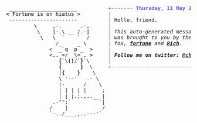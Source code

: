 <pre style="font-family:Menlo,'DejaVu Sans Mono',consolas,'Courier New',monospace"> ______________________          <span style="color: #5f5fff; text-decoration-color: #5f5fff">+------- </span><span style="color: #5f5fff; text-decoration-color: #5f5fff; font-weight: bold">Thursday, 11 May 2023</span><span style="color: #5f5fff; text-decoration-color: #5f5fff"> --------+</span> <a href="https://www.informatik.uni-leipzig.de/~akiki/">Christopher Akiki</a>                
<span style="font-weight: bold">&lt;</span><span style="color: #000000; text-decoration-color: #000000"> Fortune is on hiatus &gt;</span>         <span style="color: #5f5fff; text-decoration-color: #5f5fff">|</span>                                      <span style="color: #5f5fff; text-decoration-color: #5f5fff">|</span> ┣━━ Interests                    
<span style="color: #000000; text-decoration-color: #000000"> ----------------------</span>          <span style="color: #5f5fff; text-decoration-color: #5f5fff">|</span> Hello, friend.                       <span style="color: #5f5fff; text-decoration-color: #5f5fff">|</span> ┃   ┣━━ My cat                   
<span style="color: #000000; text-decoration-color: #000000">         \     ,-.      .-,</span>      <span style="color: #5f5fff; text-decoration-color: #5f5fff">|</span>                                      <span style="color: #5f5fff; text-decoration-color: #5f5fff">|</span> ┃   ┣━━ Representation Learning  
<span style="color: #000000; text-decoration-color: #000000">          \    |-.\ __ </span><span style="color: #800080; text-decoration-color: #800080">/</span><span style="color: #ff00ff; text-decoration-color: #ff00ff">.-</span><span style="color: #000000; text-decoration-color: #000000">|</span>      <span style="color: #5f5fff; text-decoration-color: #5f5fff">|</span> <span style="font-style: italic">This auto-generated message panel </span>   <span style="color: #5f5fff; text-decoration-color: #5f5fff">|</span> ┃   ┣━━ Language Generation      
<span style="color: #000000; text-decoration-color: #000000">           \   \  `    `  </span><span style="color: #800080; text-decoration-color: #800080">/</span>      <span style="color: #5f5fff; text-decoration-color: #5f5fff">|</span> <span style="font-style: italic">was brought to you by the </span><span style="font-weight: bold; font-style: italic"><a href="https://en.wikipedia.org/wiki/Cowsay">cowsay</a></span><span style="font-style: italic"> </span>    <span style="color: #5f5fff; text-decoration-color: #5f5fff">|</span> ┃   ┣━━ Text Mining              
<span style="color: #000000; text-decoration-color: #000000">                </span><span style="color: #800080; text-decoration-color: #800080">/</span><span style="color: #ff00ff; text-decoration-color: #ff00ff">_</span><span style="color: #000000; text-decoration-color: #000000">     _ \</span>       <span style="color: #5f5fff; text-decoration-color: #5f5fff">|</span> <span style="font-style: italic">fox, </span><span style="font-weight: bold; font-style: italic"><a href="https://en.wikipedia.org/wiki/Fortune_(Unix)">fortune</a></span><span style="font-style: italic"> and </span><span style="font-weight: bold; font-style: italic"><a href="https://github.com/willmcgugan/rich">Rich</a></span><span style="font-style: italic">. </span>              <span style="color: #5f5fff; text-decoration-color: #5f5fff">|</span> ┃   ┣━━ Dataset Creation         
<span style="color: #000000; text-decoration-color: #000000">              &lt;  _`q  p _  &gt;</span>     <span style="color: #5f5fff; text-decoration-color: #5f5fff">|</span>                                      <span style="color: #5f5fff; text-decoration-color: #5f5fff">|</span> ┃   ┗━━ TODO                     
<span style="color: #000000; text-decoration-color: #000000">              &lt;..</span><span style="color: #808000; text-decoration-color: #808000">_</span><span style="color: #000000; text-decoration-color: #000000">=</span><span style="color: #800080; text-decoration-color: #800080">/</span><span style="color: #000000; text-decoration-color: #000000">  \=_. </span><span style="font-weight: bold">&gt;</span>     <span style="color: #5f5fff; text-decoration-color: #5f5fff">|</span> <span style="font-weight: bold; font-style: italic">Follow me on twitter: </span><span style="font-weight: bold; font-style: italic"><a href="https://twitter.com/christopher">@christopher</a></span>   <span style="color: #5f5fff; text-decoration-color: #5f5fff">|</span> ┣━━ Past Lives                   
                 <span style="font-weight: bold">{</span>`\<span style="font-weight: bold">()</span><span style="color: #800080; text-decoration-color: #800080">/</span>`<span style="font-weight: bold">}</span>`\      <span style="color: #5f5fff; text-decoration-color: #5f5fff">|</span>                                      <span style="color: #5f5fff; text-decoration-color: #5f5fff">|</span> ┃   ┣━━ Sociocultural antropology
                 <span style="font-weight: bold">{</span>      <span style="font-weight: bold">}</span>  \     <span style="color: #5f5fff; text-decoration-color: #5f5fff">+--------------------------------------+</span> ┃   ┗━━ Network Engineering      
                 |<span style="font-weight: bold">{</span>    <span style="font-weight: bold">}</span>    \                                             ┣━━ Current Location             
                 \ <span style="color: #008000; text-decoration-color: #008000">&#x27;--&#x27;</span>   .- \                                            ┃   ┗━━ Leipzig, Germany         
                 |-      <span style="color: #800080; text-decoration-color: #800080">/</span>    \                                           ┗━━ Previous Locations           
                 | | | | |     ;                                              ┣━━ Durham, England          
                 | | |.;.,..__ |                                              ┗━━ Zouk Mikael, Lebanon     
               .-<span style="color: #008000; text-decoration-color: #008000">&quot;&quot;</span>;`         `|                                                                           
              <span style="color: #800080; text-decoration-color: #800080">/</span>    |           <span style="color: #800080; text-decoration-color: #800080">/</span>                                                                           
              `-..<span style="color: #800080; text-decoration-color: #800080">/</span><span style="color: #ff00ff; text-decoration-color: #ff00ff">____</span>,..---&#x27;`                                                                            
                                                                                                           
</pre>
